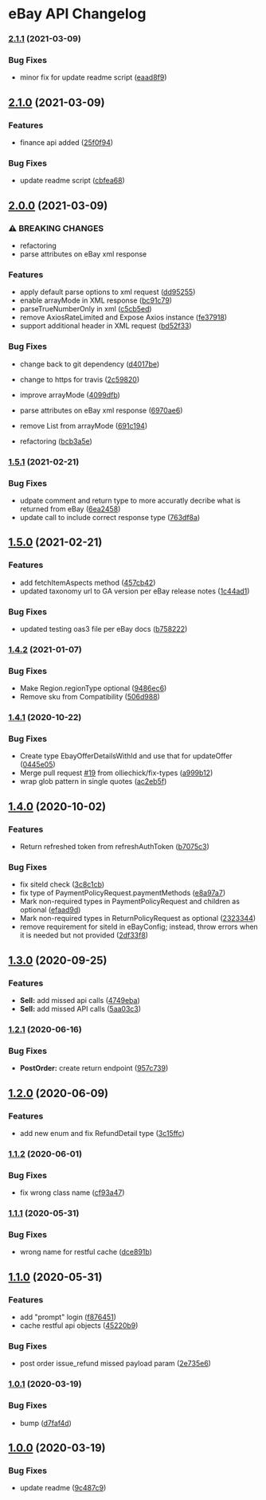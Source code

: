 # eBay API Changelog
### [2.1.1](https://github.com/hendt/ebay-api/compare/v2.1.0...v2.1.1) (2021-03-09)


### Bug Fixes

* minor fix for update readme script ([eaad8f9](https://github.com/hendt/ebay-api/commit/eaad8f99608faaefda6ae233cf4bbc3318d13f7f))

## [2.1.0](https://github.com/hendt/ebay-api/compare/v2.0.0...v2.1.0) (2021-03-09)


### Features

* finance api added ([25f0f94](https://github.com/hendt/ebay-api/commit/25f0f9463d1f844ed140277ebddb2720afe71e6b))


### Bug Fixes

* update readme script ([cbfea68](https://github.com/hendt/ebay-api/commit/cbfea681a6f9a6ed269f124f5191b2eaee8aceac))

## [2.0.0](https://github.com/hendt/ebay-api/compare/v1.5.1...v2.0.0) (2021-03-09)


### ⚠ BREAKING CHANGES

* refactoring
* parse attributes on eBay xml response

### Features

* apply default parse options to xml request ([dd95255](https://github.com/hendt/ebay-api/commit/dd952555d636b227ab24a8f31a66aebca1e7a36c))
* enable arrayMode in XML response ([bc91c79](https://github.com/hendt/ebay-api/commit/bc91c79371bbaa78023a401322d27d11c71d01d6))
* parseTrueNumberOnly in xml ([c5cb5ed](https://github.com/hendt/ebay-api/commit/c5cb5ed4cfd05d9f4516273cf4680494543cb951))
* remove AxiosRateLimited and Expose Axios instance ([fe37918](https://github.com/hendt/ebay-api/commit/fe379185f36514b1d8c38d29d5bc89b1084c6ddd))
* support additional header in XML request ([bd52f33](https://github.com/hendt/ebay-api/commit/bd52f338c9c5c1aaa211d7fc12fd30ba204844c8))


### Bug Fixes

* change back to git dependency ([d4017be](https://github.com/hendt/ebay-api/commit/d4017bef336f4f23d91cd0abf2552b3ecb217c38))
* change to https for travis ([2c59820](https://github.com/hendt/ebay-api/commit/2c59820b15063d165df230baef1997f6eea79ec5))
* improve arrayMode ([4099dfb](https://github.com/hendt/ebay-api/commit/4099dfb47fa240493bebd0a29e8786ee26b33051))
* parse attributes on eBay xml response ([6970ae6](https://github.com/hendt/ebay-api/commit/6970ae6099099fed534f4b92327308a67375ef5d))
* remove List from arrayMode ([691c194](https://github.com/hendt/ebay-api/commit/691c19465f4df27040b1041f14ed97101068a81c))


* refactoring ([bcb3a5e](https://github.com/hendt/ebay-api/commit/bcb3a5e46b89f5fc50020297d4b41d7f2d57f4b3))

### [1.5.1](https://github.com/hendt/ebay-api/compare/v1.5.0...v1.5.1) (2021-02-21)


### Bug Fixes

* udpate comment and return type to more accuratly decribe what is returned from eBay ([6ea2458](https://github.com/hendt/ebay-api/commit/6ea2458457a4f63109275687af235656da5fd73a))
* update call to include correct response type ([763df8a](https://github.com/hendt/ebay-api/commit/763df8a01f7783135d607218d390557909d1177c))

## [1.5.0](https://github.com/hendt/ebay-api/compare/v1.4.2...v1.5.0) (2021-02-21)


### Features

* add fetchItemAspects method ([457cb42](https://github.com/hendt/ebay-api/commit/457cb4223bb4bd7603cd1ff1c22ed08495a6511f))
* updated taxonomy url to GA version per eBay release notes ([1c44ad1](https://github.com/hendt/ebay-api/commit/1c44ad15a4959323285f6914db313ebaec0e1ed1))


### Bug Fixes

* updated testing oas3 file per eBay docs ([b758222](https://github.com/hendt/ebay-api/commit/b758222eb966461fded0cb72e845f6c041368adb))

### [1.4.2](https://github.com/hendt/ebay-api/compare/v1.4.1...v1.4.2) (2021-01-07)


### Bug Fixes

* Make Region.regionType optional ([9486ec6](https://github.com/hendt/ebay-api/commit/9486ec6c50b24c74ce33bd281314bbc9476c99a0))
* Remove sku from Compatibility ([506d988](https://github.com/hendt/ebay-api/commit/506d98875c5355d4f6e33f01ce6e04c5fec99260))

### [1.4.1](https://github.com/hendt/ebay-api/compare/v1.4.0...v1.4.1) (2020-10-22)


### Bug Fixes

* Create type EbayOfferDetailsWithId and use that for updateOffer ([0445e05](https://github.com/hendt/ebay-api/commit/0445e056b80ae4ab022f72fba2532311bb880f62))
* Merge pull request [#19](https://github.com/hendt/ebay-api/issues/19) from olliechick/fix-types ([a999b12](https://github.com/hendt/ebay-api/commit/a999b121037eeb9b6455a17091ef8ab09b488d9d))
* wrap glob pattern in single quotes ([ac2eb5f](https://github.com/hendt/ebay-api/commit/ac2eb5fc99c4cb11251fd46b952863c772851e38))

## [1.4.0](https://github.com/hendt/ebay-api/compare/v1.3.0...v1.4.0) (2020-10-02)


### Features

* Return refreshed token from refreshAuthToken ([b7075c3](https://github.com/hendt/ebay-api/commit/b7075c3698da56a0e6442bbe906ddbf5ace430b8))


### Bug Fixes

* fix siteId check ([3c8c1cb](https://github.com/hendt/ebay-api/commit/3c8c1cbf40805f8a344d039a3cfe3c3ae97bb5ec))
* fix type of PaymentPolicyRequest.paymentMethods ([e8a97a7](https://github.com/hendt/ebay-api/commit/e8a97a7001ec6142518e570243fc3be39898a627))
* Mark non-required types in PaymentPolicyRequest and children as optional ([efaad9d](https://github.com/hendt/ebay-api/commit/efaad9d45adf0deab1bf3dbfa4ae812a6273346c))
* Mark non-required types in ReturnPolicyRequest as optional ([2323344](https://github.com/hendt/ebay-api/commit/2323344d4ddfe197701aac6d3a46e0c235f0e415))
* remove requirement for siteId in eBayConfig; instead, throw errors when it is needed but not provided ([2df33f8](https://github.com/hendt/ebay-api/commit/2df33f8553ad6f01366201931b13d692ea2a16d8))

## [1.3.0](https://github.com/hendt/ebay-api/compare/v1.2.1...v1.3.0) (2020-09-25)


### Features

* **Sell:** add missed api calls ([4749eba](https://github.com/hendt/ebay-api/commit/4749eba505f3c2dfd8543650437ca8902f42779a))
* **Sell:** add missed API calls ([5aa03c3](https://github.com/hendt/ebay-api/commit/5aa03c3871c26a46545cd9fb29a628ba95789c09))

### [1.2.1](https://github.com/hendt/ebay-api/compare/v1.2.0...v1.2.1) (2020-06-16)


### Bug Fixes

* **PostOrder:** create return endpoint ([957c739](https://github.com/hendt/ebay-api/commit/957c739f06f6d6661ebe03fe60c45e22af05749b))

## [1.2.0](https://github.com/hendt/ebay-api/compare/v1.1.2...v1.2.0) (2020-06-09)


### Features

* add new enum and fix RefundDetail type ([3c15ffc](https://github.com/hendt/ebay-api/commit/3c15ffc0633987bf330d5508d9752c1fa82470bc))

### [1.1.2](https://github.com/hendt/ebay-api/compare/v1.1.1...v1.1.2) (2020-06-01)


### Bug Fixes

* fix wrong class name ([cf93a47](https://github.com/hendt/ebay-api/commit/cf93a476ecf74445e76893287ee2e31e9926faf0))

### [1.1.1](https://github.com/hendt/ebay-api/compare/v1.1.0...v1.1.1) (2020-05-31)


### Bug Fixes

* wrong name for restful cache ([dce891b](https://github.com/hendt/ebay-api/commit/dce891be1da1ec046e3be1f09fb8371fb1999a9c))

## [1.1.0](https://github.com/hendt/ebay-api/compare/v1.0.1...v1.1.0) (2020-05-31)


### Features

* add "prompt" login ([f876451](https://github.com/hendt/ebay-api/commit/f876451c42bdb44d0a8a3f696cc16e1cf6c8668b))
* cache restful api objects ([45220b9](https://github.com/hendt/ebay-api/commit/45220b904794a14d7c3d82f0f2b29bcf2211deb6))


### Bug Fixes

* post order issue_refund missed payload param ([2e735e6](https://github.com/hendt/ebay-api/commit/2e735e697925492241faf42e66ab2a4afa849fc3))

### [1.0.1](https://github.com/hendt/ebay-api/compare/v1.0.0...v1.0.1) (2020-03-19)


### Bug Fixes

* bump ([d7faf4d](https://github.com/hendt/ebay-api/commit/d7faf4def17099ff2c259a1bc070352f71d5f959))

## [1.0.0](https://github.com/hendt/ebay-api/compare/v0.9.1...v1.0.0) (2020-03-19)


### Bug Fixes

* update readme ([9c487c9](https://github.com/hendt/ebay-api/commit/9c487c9ea94f9ea15498e5799ad05a4c83ac09ee))
